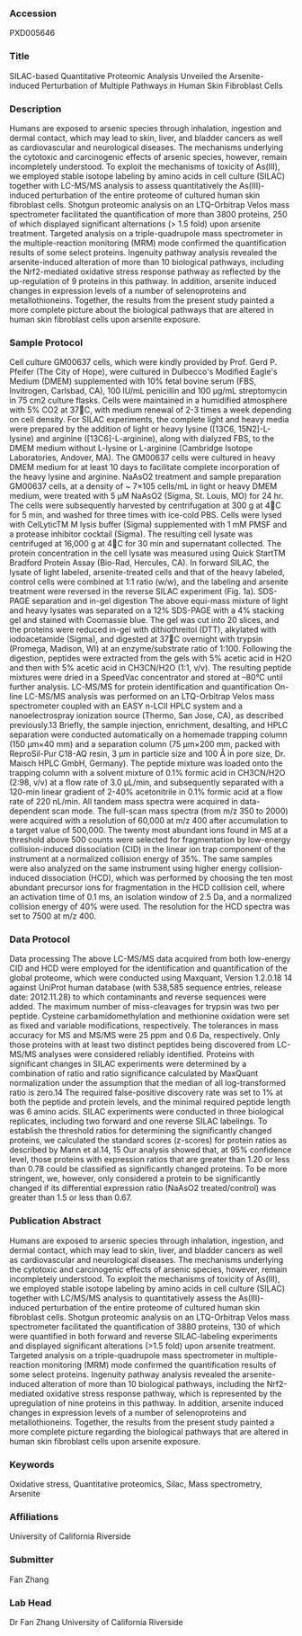 ### Accession
PXD005646

### Title
SILAC-based Quantitative Proteomic Analysis Unveiled the Arsenite-induced Perturbation of Multiple Pathways in Human Skin Fibroblast Cells

### Description
Humans are exposed to arsenic species through inhalation, ingestion and dermal contact, which may lead to skin, liver, and bladder cancers as well as cardiovascular and neurological diseases. The mechanisms underlying the cytotoxic and carcinogenic effects of arsenic species, however, remain incompletely understood. To exploit the mechanisms of toxicity of As(III), we employed stable isotope labeling by amino acids in cell culture (SILAC) together with LC-MS/MS analysis to assess quantitatively the As(III)-induced perturbation of the entire proteome of cultured human skin fibroblast cells. Shotgun proteomic analysis on an LTQ-Orbitrap Velos mass spectrometer facilitated the quantification of more than 3800 proteins, 250 of which displayed significant alternations (> 1.5 fold) upon arsenite treatment. Targeted analysis on a triple-quadrupole mass spectrometer in the multiple-reaction monitoring (MRM) mode confirmed the quantification results of some select proteins. Ingenuity pathway analysis revealed the arsenite-induced alteration of more than 10 biological pathways, including the Nrf2-mediated oxidative stress response pathway as reflected by the up-regulation of 9 proteins in this pathway. In addition, arsenite induced changes in expression levels of a number of selenoproteins and metallothioneins. Together, the results from the present study painted a more complete picture about the biological pathways that are altered in human skin fibroblast cells upon arsenite exposure.

### Sample Protocol
Cell culture GM00637 cells, which were kindly provided by Prof. Gerd P. Pfeifer (The City of Hope), were cultured in Dulbecco's Modified Eagle's Medium (DMEM) supplemented with 10% fetal bovine serum (FBS, Invitrogen, Carlsbad, CA), 100 IU/mL penicillin and 100 µg/mL streptomycin in 75 cm2 culture flasks. Cells were maintained in a humidified atmosphere with 5% CO2 at 37C, with medium renewal of 2-3 times a week depending on cell density. For SILAC experiments, the complete light and heavy media were prepared by the addition of light or heavy lysine ([13C6, 15N2]-L-lysine) and arginine ([13C6]-L-arginine), along with dialyzed FBS, to the DMEM medium without L-lysine or L-arginine (Cambridge Isotope Laboratories, Andover, MA). The GM00637 cells were cultured in heavy DMEM medium for at least 10 days to facilitate complete incorporation of the heavy lysine and arginine. NaAsO2 treatment and sample preparation GM00637 cells, at a density of ~ 7×105 cells/mL in light or heavy DMEM medium, were treated with 5 μM NaAsO2 (Sigma, St. Louis, MO) for 24 hr. The cells were subsequently harvested by centrifugation at 300 g at 4C for 5 min, and washed for three times with ice-cold PBS. Cells were lysed with CelLyticTM M lysis buffer (Sigma) supplemented with 1 mM PMSF and a protease inhibitor cocktail (Sigma). The resulting cell lysate was centrifuged at 16,000 g at 4C for 30 min and supernatant collected. The protein concentration in the cell lysate was measured using Quick StartTM Bradford Protein Assay (Bio-Rad, Hercules, CA). In forward SILAC, the lysate of light labeled, arsenite-treated cells and that of the heavy labeled, control cells were combined at 1:1 ratio (w/w), and the labeling and arsenite treatment were reversed in the reverse SILAC experiment (Fig. 1a). SDS-PAGE separation and in-gel digestion The above equi-mass mixture of light and heavy lysates was separated on a 12% SDS-PAGE with a 4% stacking gel and stained with Coomassie blue. The gel was cut into 20 slices, and the proteins were reduced in-gel with dithiothreitol (DTT), alkylated with iodoacetamide (Sigma), and digested at 37C overnight with trypsin (Promega, Madison, WI) at an enzyme/substrate ratio of 1:100. Following the digestion, peptides were extracted from the gels with 5% acetic acid in H2O and then with 5% acetic acid in CH3CN/H2O (1:1, v/v). The resulting peptide mixtures were dried in a SpeedVac concentrator and stored at –80°C until further analysis. LC-MS/MS for protein identification and quantification On-line LC-MS/MS analysis was performed on an LTQ-Orbitrap Velos mass spectrometer coupled with an EASY n-LCII HPLC system and a nanoelectrospray ionization source (Thermo, San Jose, CA), as described previously.13 Briefly, the sample injection, enrichment, desalting, and HPLC separation were conducted automatically on a homemade trapping column (150 µm×40 mm) and a separation column (75 µm×200 mm, packed with ReproSil-Pur C18-AQ resin, 3 µm in particle size and 100 Å in pore size, Dr. Maisch HPLC GmbH, Germany). The peptide mixture was loaded onto the trapping column with a solvent mixture of 0.1% formic acid in CH3CN/H2O (2:98, v/v) at a flow rate of 3.0 µL/min, and subsequently separated with a 120-min linear gradient of 2-40% acetonitrile in 0.1% formic acid at a flow rate of 220 nL/min. All tandem mass spectra were acquired in data-dependent scan mode. The full-scan mass spectra (from m/z 350 to 2000) were acquired with a resolution of 60,000 at m/z 400 after accumulation to a target value of 500,000. The twenty most abundant ions found in MS at a threshold above 500 counts were selected for fragmentation by low-energy collision-induced dissociation (CID) in the linear ion trap component of the instrument at a normalized collision energy of 35%. The same samples were also analyzed on the same instrument using higher energy collision-induced dissociation (HCD), which was performed by choosing the ten most abundant precursor ions for fragmentation in the HCD collision cell, where an activation time of 0.1 ms, an isolation window of 2.5 Da, and a normalized collision energy of 40% were used.  The resolution for the HCD spectra was set to 7500 at m/z 400.

### Data Protocol
Data processing The above LC-MS/MS data acquired from both low-energy CID and HCD were employed for the identification and quantification of the global proteome, which were conducted using Maxquant, Version 1.2.0.18 14 against UniProt human database (with 538,585 sequence entries, release date: 2012.11.28) to which contaminants and reverse sequences were added. The maximum number of miss-cleavages for trypsin was two per peptide. Cysteine carbamidomethylation and methionine oxidation were set as fixed and variable modifications, respectively. The tolerances in mass accuracy for MS and MS/MS were 25 ppm and 0.6 Da, respectively. Only those proteins with at least two distinct peptides being discovered from LC-MS/MS analyses were considered reliably identified. Proteins with significant changes in SILAC experiments were determined by a combination of ratio and ratio significance calculated by MaxQuant normalization under the assumption that the median of all log-transformed ratio is zero.14 The required false-positive discovery rate was set to 1% at both the peptide and protein levels, and the minimal required peptide length was 6 amino acids. SILAC experiments were conducted in three biological replicates, including two forward and one reverse SILAC labelings. To establish the threshold ratios for determining the significantly changed proteins, we calculated the standard scores (z-scores) for protein ratios as described by Mann et al.14, 15 Our analysis showed that, at 95% confidence level, those proteins with expression ratios that are greater than 1.20 or less than 0.78 could be classified as significantly changed proteins. To be more stringent, we, however, only considered a protein to be significantly changed if its differential expression ratio (NaAsO2 treated/control) was greater than 1.5 or less than 0.67.

### Publication Abstract
Humans are exposed to arsenic species through inhalation, ingestion, and dermal contact, which may lead to skin, liver, and bladder cancers as well as cardiovascular and neurological diseases. The mechanisms underlying the cytotoxic and carcinogenic effects of arsenic species, however, remain incompletely understood. To exploit the mechanisms of toxicity of As(III), we employed stable isotope labeling by amino acids in cell culture (SILAC) together with LC/MS/MS analysis to quantitatively assess the As(III)-induced perturbation of the entire proteome of cultured human skin fibroblast cells. Shotgun proteomic analysis on an LTQ-Orbitrap Velos mass spectrometer facilitated the quantification of 3880 proteins, 130 of which were quantified in both forward and reverse SILAC-labeling experiments and displayed significant alterations (&gt;1.5 fold) upon arsenite treatment. Targeted analysis on a triple-quadrupole mass spectrometer in multiple-reaction monitoring (MRM) mode confirmed the quantification results of some select proteins. Ingenuity pathway analysis revealed the arsenite-induced alteration of more than 10 biological pathways, including the Nrf2-mediated oxidative stress response pathway, which is represented by the upregulation of nine proteins in this pathway. In addition, arsenite induced changes in expression levels of a number of selenoproteins and metallothioneins. Together, the results from the present study painted a more complete picture regarding the biological pathways that are altered in human skin fibroblast cells upon arsenite exposure.

### Keywords
Oxidative stress, Quantitative proteomics, Silac, Mass spectrometry, Arsenite

### Affiliations
University of California Riverside

### Submitter
Fan Zhang

### Lab Head
Dr Fan Zhang
University of California Riverside


